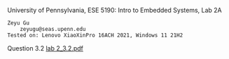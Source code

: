 
University of Pennsylvania, ESE 5190: Intro to Embedded Systems, Lab 2A

    Zeyu Gu
        zeyugu@seas.upenn.edu
    Tested on: Lenovo XiaoXinPro 16ACH 2021, Windows 11 21H2

Question 3.2
[lab 2_3.2.pdf](https://github.com/zgu74/ese5190-2022-lab2-into-the-void-star/files/9806527/lab.2_3.2.pdf)
